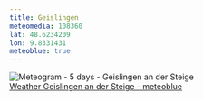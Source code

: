 ```yaml
---
title: Geislingen
meteomedia: 108360
lat: 48.6234209
lon: 9.8331431
meteoblue: true
---
```

<img src="//my.meteoblue.com/visimage/meteogram_web?look=KILOMETER_PER_HOUR%2CCELSIUS%2CMILLIMETER&apikey=5838a18e295d&temperature=C&windspeed=kmh&precipitationamount=mm&winddirection=3char&city=Geislingen+an+der+Steige&iso2=de&lat=48.624199&lon=9.827360&asl=426&tz=Europe%2FBerlin&lang=en&sig=7a2a92b0fc103b62790a5ca3db236573" srcset="//my.meteoblue.com/visimage/meteogram_web_hd?look=KILOMETER_PER_HOUR%2CCELSIUS%2CMILLIMETER&apikey=5838a18e295d&temperature=C&windspeed=kmh&precipitationamount=mm&winddirection=3char&city=Geislingen+an+der+Steige&iso2=de&lat=48.624199&lon=9.827360&asl=426&tz=Europe%2FBerlin&lang=en&sig=0ec7d59068f7ea86385ba9837d95bc14 1.4x" alt="Meteogram - 5 days - Geislingen an der Steige"><a href="https://www.meteoblue.com/en/weather/week/geislingen-an-der-steige_germany_2921653" target="_blank" style="display: block;">Weather Geislingen an der Steige - meteoblue</a>
